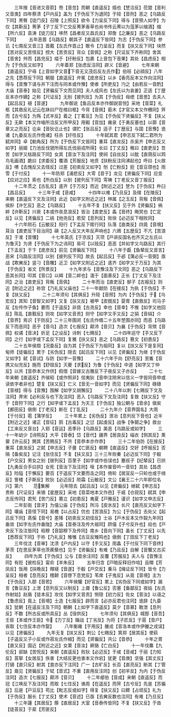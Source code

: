<!-- { "loadSidebar": true } -->
　　三年搢【音进又音箭】笏【音忽】而朝【直遥反】插也【椘洽反】莅盟【音利又音类】四年蔡溃【戸内反】盖为【于伪反下为退同】于陉【音刑】恶之【乌路反下同】黑臀【徒门反】召陵【上照反】欲令【力呈反下同】得与【音预人如字】为仅【其靳反】菁茅【子丁反下亡交反菁茅香草也尚书传云菁以为菹茅以缩酒】缩【所六反】袁涛【徒刀反】哆然【昌者反又昌氏反】郑詹【之廉反】恶之【乌路反下同】
　　五年恶晋【乌路反】朝其子【直遥反下皆同】为志【于伪反下同】参讥【七南反又音三】首戴【左氏作首止】敢令【力呈反】而复【扶又反下同】块然【苦对反又苦怪反】控大【苦贡反】背众【音佩】之称【尺证反下齐称同】舍其【音舍】舛而【昌兖反】緼于【纡粉反】包裹【上音包下音果】其处【昌虑反】相为【于伪反又如字】
　　六年着郑【张虑反注同】辟义【音避】
　　七年来朝【直遥反】宁毋【上音如字又音下音无又茂后反左氏作】伯班【必顔反】八年之先【悉荐反下同】朝服【直遥反】弁冕【皮彦反】以乡【香亮反本又作向注同】得与【音豫下请与并下注而与同本或作豫】使者【所吏反】汋之【由若反一音酌】大庙【音泰】始见【贤徧反下文而见同】夫人成风也【左氏以为哀姜】正适【丁歴反本亦作嫡】之称【尺证反】无别【彼列反】为其【于伪反】母缌【音思】去夫人【起吕反】襚【音遂】
　　九年御说【鱼吕反本亦作御説音悦】采地【音菜】礼柩【其救反礼记云在牀曰尸在棺曰柩】今背【音佩】菆木【才官又本又作櫕同】笄而【古兮反】为殇【式羊反】着之【丁畧反】为见【于伪反下贤徧反】不复【扶乂反】无歃【本又作喢所洽反又所甲反】用豭【音加】雍泉【于勇反塞也】以鄣【音章又之亮反】讫籴【音狄讫止也】谓贮【张吕反】适子【丁歴反】与国【音豫】诡诸【九委反左氏作佹诸】枉杀【纡徃反】
　　十年弑其君【申志反下弑二君所为弑并同】卓【勅角反】所为【于伪反下文皆同】重耳【直龙反】杀奚齐【申志反又如字】丽姬【力池反伐虢所得左氏伐丽戎所得】长曰【丁丈反】稚曰【直吏反】吾苦【如字又枯路反下同】女其【音汝下及注同】使祠【自丝反】以酖【直荫反以鸩鸟毛画酒】跪曰【求委反】覆酒【芳服反】地贲【扶粉反注同沸起也】呼曰【火故反】喟【去愧反又去怪反】过差【初卖反又如字】刎【亡粉反】脰【音豆颈也】雨雪【于付反】
　　十一年防郑【浦悲反】大雩【音于】龙见【贤徧反下同】应变【应对之应】索也【所白反】以别【彼列反下同】雩祷【丁老反又音丁报反】
　　十二年贯之【古乱反】逺齐【于万反】而近【附近之近】椘为【于伪反】杵臼【昌吕反】
　　十三年于咸【音咸】
　　十四年以难【乃旦反】及缯【在陵反】来朝【直遥反下文及注同】此近【如字又附近之近】林属【之玉反】背叛【音佩】侯肸【许乞反】恶之【乌路反】
　　十五年不复【扶又反】见于外【贤徧反】祸衅【许靳反】兴衰【本或作丧息浪反】皆治【直吏反】螽【音终】晦冥也【亡定反】以见【贤徧反】二祧【他尧反】若契【息列反】败徐【必迈反下相败同】
　　十六年陨石【云敏反】阳行【下孟反下隂行同】队落【直类反】四竟【音境】耳治【直吏反下目治同】磌【之人反又大年反声响也】六鶂【五歴反】不亢【苦浪反】于淮【音懐】
　　十七年英氏【于京反】灭项【戸讲反国名也齐灭之左氏以为鲁灭】为贤【于伪反下为之讳同】易可【以豉反】恶恶【并如字又乌路反】其行【下孟反】于卞【皮彦反】前见【贤徧反下同】
　　十八年于甗【鱼辇反又音言】恶宋【乌路反注同】以别【彼列反下同】故去【起吕反】于邲【蒲必反一音弼】亟战【欺兾反】竖刁【音雕】近卫【如字又附近之近】逺齐【如字又于万反】为其【于伪反】省文【所景反】
　　十九年求与【音豫注及下文同】恶之【乌路反下恶其长同】叩其【音口】以衈【音二衅也】湎于【面善反】正长【丁丈反下及注同】之治【直吏反】背叛【音佩】
　　二十年而治【直吏反】郜子【古报反】则近【附近之近】祢宫【乃礼反父庙也】二十一年献防【在接反】为执【于伪反】不复【扶又反】
　　二十二年须句【其俱反】升陉【音邢】为内【于伪反】于【乌宏反】其知【音智又如字】又复【扶又反】被甲【皮旣反】婴胄【直救反】司马子反【左传作子鱼】要而【于遥反】非侥【古尧反】幸也【音幸】不推【如字又他回反】陈乱【直觐反】则攻【如字又音贡】则守【如字又手又反】之狷【音绢】介【音界】焉识【于防反】二十三年围闵【左氏作缗二十五年椘围亦同】而恶【乌路反下而恶同】恶乎【音乌】造次【七报反】颠沛【音贝】为襄【于伪反】背殡【音佩】权谲【音决】折足【之设反】诗刺【七赐反】
　　二十四年巡守【手又反下同】之行【如字或下孟反下同】复雅【扶又反】恶之【乌路反】篡文【初患反】
　　二十五年侯燬【况委反】自为其【于伪反下为祖同】复以【扶又反下是复同】甸师【徒徧反】累于【劣伪反】隠去【起吕反下同】以见【贤徧反】为继【于伪反又如字】弑【音试】与防【如字一音豫】
　　二十六年于向【舒亮反】至巂【音携又似兖反】施而【舒豉反】灭夔【求反】为鲁【于伪反】中道【如字又丁仲反】以共【音恭本又作供】假借【音嫁又古雅反下子夜反又子亦反】
　　二十七年来朝【直遥反】齐侯昭【或作照非】信夷狄【音申注除宋以信义一字皆同音申或读依字者非也】楚复【扶又反】亡义【音无一音如字】而见【贤徧反下同】碌碌【音禄】得与【音豫】围解【如字又胡懈反】
　　二十八年以刺【七赐反下文及注同】畀宋【必利反与也下及注同】恶入【乌路反下文及注同】复致【扶又反】守于【音狩下同】之行【如字或下孟反】为天王【于伪反】独公朝与【音余】傎矣【都田反】傎倒【丁老反】断在【丁乱反】
　　二十九年介【音界国名】大雨【于付反】雹【蒲学反】
　　三十年累上【劣伪反】泄冶【息列反下音也】近半【附近之近】诸正【音征】鹄【古毒反】之愆【起虔反】战争【争鬬之争】救台【工来反又音台】入郓【音运】恶季孙【乌路反】美恶【乌路反或如字】
　　三十一年幼少【诗照反】大平【音泰】岱【音代】疆界【居良反】缁衣【侧其反】熏裳【许云反】閴其【苦鵙反】不共【音恭本亦作恭】
　　三十二年伯防【在接反】重耳【直龙反】之弑【申志反】子亹【亡匪反】朝聘【直遥反】交好【呼报反】否隔【备矣反】记注【张住反】不复【扶又反】三十三年败秦【必迈反下同】于殽【户交反】男女之别【彼列反】百里子【如字或作伯误也】蹇叔子【纪辇反】已拱【九勇反合手曰拱】女死【音汝下及注同】唫【本作崟音吟一音钦】其处【昌虑反】险隘【于懈反】要百【于遥反下文要而击之同】倚轮【居冝反一只轮也或于绮反】訾楼【子斯反】败狄【必迈反】陨霜【云敏反】文公【襄王二十六年即位名兴】第六
　　范集解
　　元年隠去【起吕反】以见【贤徧反】继弑【申志反】贵称【尺证反】来锡【星歴反】采地【音菜地本又作邑】于戚【仓寂反】弑其【申志反传同】君髠【苦门反】篡立【初患反】夷夏【戸雅反】谨识【如字又申志反】
　　二年彭衙【音牙】为僖公庙【于伪反】所冯【皮氷反】长尺【直亮反又如字下同】壊庙【音怪下同】易檐【以占反】伉也【苦浪反】为公【于伪反】去处父【起吕反下同】髙傒【音兮】差降【初卖反又初佳反】士谷【戸木反本又作縠九年同】垂敛【如字左氏作垂陇】大庙【音泰注及传大祖同】跻僖【子兮反升也】祫也【戸央反下及注皆同】昭穆【音韶穆下及传同】南乡【音向下同】虽长【丁丈反】以先【悉荐反下同】于祢【乃礼反】雉雊【古豆反雉鸣也】傎倒【丁田反下丁老反】
　　三年伐沈【音审】沈溃【户内反】以守【手又反】雨螽【于付反下同下音终】茅茨【在思反茅草也茨蒺蔾也】见于【贤徧反】有难【乃且反】自解【音蟹又古买反】
　　四年为其【于伪反】公与【音余注同】反覆【芳服反】夫人与【音豫注同】有贬【彼检反】甯俞【羊朱反】
　　五年归含【戸暗反释旧作唅】且赗【芳凤反】饭用【扶晚反】赗襚【音遂】于殽【戸交反】乗马【绳证反下同】皆令【力呈反】相者【息亮反】稽颡【音啓下息党反】苇席【子鬼反】从竟【音境】主为【于伪反】入鄀【音若】
　　六年侯驩【好官反】累上【劣伪反下同或如字】漏言【鲁豆反】上泄【息列反又以制反】上聋【鲁公反】否塞【备鄙反】夜姑【左氏作射姑】赵盾【徒本反】攻伐【如字又音贡】恻隠【初力反】佐女【音汝】以语之【鲁虑反】竟上【音境】士造【七报反】辟而言【必亦反君也注同】诡辞【九委反】犹朝【在遥反注及下同】朝朝【上如字下直遥反】莫夕【音慕】敢泄【息列反】不数【所古反或所具反】丛【徂供反】
　　七年须句【其俱反】城郚【音吾】壬臣【本或作王臣】令【力丁反】辍战【丁劣反】为将【子匠反】于扈【音户】丧取【七住反本亦作娶】
　　八年衡雍【于用反】雒戎【音洛本或作伊雒之戎误】以见【贤徧反】
　　九年无复【扶又反】刺公【七赐反】箕郑【居其反】使萩【子遥反又子小反或作菽左氏作椒】而见【贤徧反】共公【音恭】
　　十年之胄【直又反】国近【附近之近】女栗【音汝】厥貉【亡白反】
　　十一年伐麋【九伦反】郤缺【苦恱反】来朝【直遥反】败狄【必迈反】于咸【音咸】于丽【力知反】莒挐【女居反】佚害【大结反更也害本又作宕】犹更【音庚】坚强【其丈反】打擿【直只反】射其【食亦反下注同】广一【古旷反】长百【直亮反】断其【丁管反】眉见【贤徧反】于轼【音式】不重【直用反注同】创【初羊反】为内【于伪反注同】造次【七报反】颠沛【音贝】
　　十二年郕伯【音成】来朝【直遥反】而冠【江唤反下及注同】而取【七住反】谯周【在遥反】而笄【古兮反】先是【苏徧反】后是【戸豆反】苟比【毗志反或如字】得复【扶又反】曰鳏【占顽反】礼为【于伪反】服长【丁丈反】使术【音述】已亟【去兾反数也注同】有难【乃旦反】
　　十三年籧【其居反】篨【直居反】大室【音泰传皆同】不复【扶又反】于沓【徒荅反】于棐【芳匪反】
